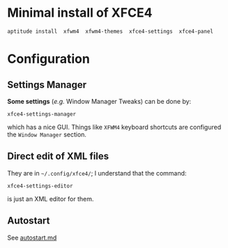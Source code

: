 Minimal install of XFCE4
========================

    aptitude install  xfwm4  xfwm4-themes  xfce4-settings  xfce4-panel

Configuration
=============

Settings Manager
----------------

__Some settings__ (_e.g._ Window Manager Tweaks) can be done by:

    xfce4-settings-manager

which has a nice GUI. Things like `XFWM4` keyboard shortcuts are configured the `Window Manager` section.

Direct edit of XML files
------------------------

They are in `~/.config/xfce4/`; I understand that the command:

    xfce4-settings-editor

is just an XML editor for them.

Autostart
---------

See [autostart.md](autostart.html)


